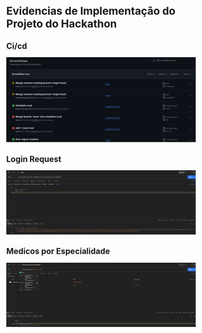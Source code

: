 # Evidencias de Implementação do Projeto do Hackathon

## Ci/cd

![Ci/cd](./images/cicd.png)

## Login Request

![login](./images/login.png)

## Medicos por Especialidade

![medicos](./images/medicosPorEspecialidade.png)
